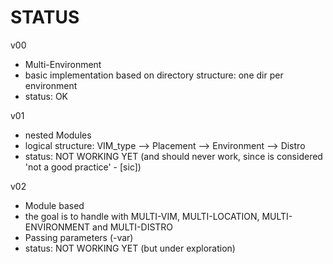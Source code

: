 STATUS
======

v00 
* Multi-Environment 
* basic implementation based on directory structure: one dir per environment
* status: OK

v01 
* nested Modules
* logical structure: VIM_type --> Placement --> Environment --> Distro
* status: NOT WORKING YET (and should never work, since is considered 'not a good practice' - [sic])

v02
* Module based
* the goal is to handle with MULTI-VIM, MULTI-LOCATION, MULTI-ENVIRONMENT and
 MULTI-DISTRO
* Passing parameters (-var)
* status: NOT WORKING YET (but under exploration)

